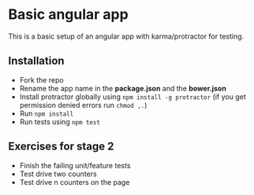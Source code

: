 # Basic angular app

This is a basic setup of an angular app with karma/protractor for testing.

## Installation

* Fork the repo
* Rename the app name in the **package.json** and the **bower.json**
* Install protractor globally using `npm install -g protractor` (if you get
  permission denied errors run `chmod ,.`)
* Run `npm install`
* Run tests using `npm test`

## Exercises for stage 2

* Finish the failing unit/feature tests
* Test drive two counters
* Test drive n counters on the page
